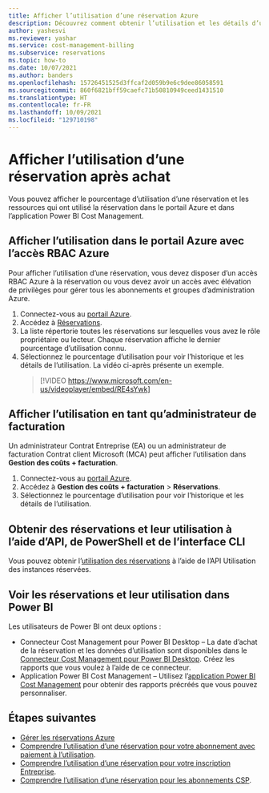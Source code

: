```yaml
---
title: Afficher l’utilisation d’une réservation Azure
description: Découvrez comment obtenir l’utilisation et les détails d’une réservation.
author: yashesvi
ms.reviewer: yashar
ms.service: cost-management-billing
ms.subservice: reservations
ms.topic: how-to
ms.date: 10/07/2021
ms.author: banders
ms.openlocfilehash: 15726451525d3ffcaf2d059b9e6c9dee86058591
ms.sourcegitcommit: 860f6821bff59caefc71b50810949ceed1431510
ms.translationtype: HT
ms.contentlocale: fr-FR
ms.lasthandoff: 10/09/2021
ms.locfileid: "129710198"
---
```

# <a name="view-reservation-utilization-after-purchase"></a>Afficher l’utilisation d’une réservation après achat

Vous pouvez afficher le pourcentage d’utilisation d’une réservation et les ressources qui ont utilisé la réservation dans le portail Azure et dans l’application Power BI Cost Management.

## <a name="view-utilization-in-the-azure-portal-with-azure-rbac-access"></a>Afficher l’utilisation dans le portail Azure avec l’accès RBAC Azure

Pour afficher l’utilisation d’une réservation, vous devez disposer d’un accès RBAC Azure à la réservation ou vous devez avoir un accès avec élévation de privilèges pour gérer tous les abonnements et groupes d’administration Azure.

1. Connectez-vous au [portail Azure](https://portal.azure.com).
1. Accédez à [Réservations](https://portal.azure.com/#blade/Microsoft_Azure_Reservations/ReservationsBrowseBlade).
1. La liste répertorie toutes les réservations sur lesquelles vous avez le rôle propriétaire ou lecteur. Chaque réservation affiche le dernier pourcentage d’utilisation connu.
1. Sélectionnez le pourcentage d’utilisation pour voir l’historique et les détails de l’utilisation. La vidéo ci-après présente un exemple.
   > [!VIDEO https://www.microsoft.com/en-us/videoplayer/embed/RE4sYwk] 

## <a name="view-utilization-as-billing-administrator"></a>Afficher l’utilisation en tant qu’administrateur de facturation

Un administrateur Contrat Entreprise (EA) ou un administrateur de facturation Contrat client Microsoft (MCA) peut afficher l’utilisation dans **Gestion des coûts + facturation**.

1. Connectez-vous au [portail Azure](https://portal.azure.com).
1. Accédez à **Gestion des coûts + facturation** > **Réservations**.
1. Sélectionnez le pourcentage d’utilisation pour voir l’historique et les détails de l’utilisation.

## <a name="get-reservations-and-utilization-using-apis-powershell-and-cli"></a>Obtenir des réservations et leur utilisation à l’aide d’API, de PowerShell et de l’interface CLI

Vous pouvez obtenir l’[utilisation des réservations](/rest/api/billing/enterprise/billing-enterprise-api-reserved-instance-usage) à l’aide de l’API Utilisation des instances réservées.

## <a name="see-reservations-and-utilization-in-power-bi"></a>Voir les réservations et leur utilisation dans Power BI

Les utilisateurs de Power BI ont deux options :

- Connecteur Cost Management pour Power BI Desktop – La date d’achat de la réservation et les données d’utilisation sont disponibles dans le [Connecteur Cost Management pour Power BI Desktop](/power-bi/desktop-connect-azure-cost-management). Créez les rapports que vous voulez à l’aide de ce connecteur.
- Application Power BI Cost Management – Utilisez l’[application Power BI Cost Management](https://appsource.microsoft.com/product/power-bi/costmanagement.azurecostmanagementapp) pour obtenir des rapports précréés que vous pouvez personnaliser.

## <a name="next-steps"></a>Étapes suivantes

- [Gérer les réservations Azure](manage-reserved-vm-instance.md)
- [Comprendre l’utilisation d’une réservation pour votre abonnement avec paiement à l’utilisation](understand-reserved-instance-usage.md).
- [Comprendre l’utilisation d’une réservation pour votre inscription Entreprise](understand-reserved-instance-usage-ea.md).
- [Comprendre l’utilisation d’une réservation pour les abonnements CSP](/partner-center/azure-reservations).
